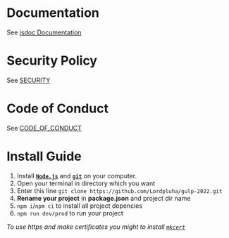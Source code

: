 Documentation
===============

See [jsdoc Documentation](https://lordpluha.github.io/gulp-2022/)

Security Policy
===============
See [SECURITY](https://github.com/Lordpluha/gulp-2022/blob/master/SECURITY.md)

Code of Conduct
===============
See [CODE_OF_CONDUCT](https://github.com/Lordpluha/gulp-2022/blob/master/CODE_OF_CONDUCT.md)

Install Guide
===============

1. Install **[`Node.js`]** and **[`git`]** on your computer.
2. Open your terminal in directory which you want
3. Enter this line ```git clone https://github.com/Lordpluha/gulp-2022.git```
4. **Rename your project** in **package.json** and project dir name
5. ```npm i```/```npm ci``` to install all project depencies
6. ```npm run dev/prod``` to run your project

*To use https and make certificates you might to install [`mkcert`]*

<!-- Links -->
[`mkcert`]:	 https://github.com/FiloSottile/mkcert
[`Node.js`]: https://nodejs.org/
[`git`]:     https://git-scm.com/downloads